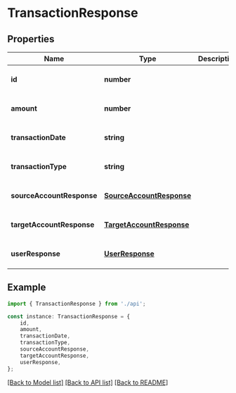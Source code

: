 # TransactionResponse


## Properties

Name | Type | Description | Notes
------------ | ------------- | ------------- | -------------
**id** | **number** |  | [optional] [default to undefined]
**amount** | **number** |  | [optional] [default to undefined]
**transactionDate** | **string** |  | [optional] [default to undefined]
**transactionType** | **string** |  | [optional] [default to undefined]
**sourceAccountResponse** | [**SourceAccountResponse**](SourceAccountResponse.md) |  | [optional] [default to undefined]
**targetAccountResponse** | [**TargetAccountResponse**](TargetAccountResponse.md) |  | [optional] [default to undefined]
**userResponse** | [**UserResponse**](UserResponse.md) |  | [optional] [default to undefined]

## Example

```typescript
import { TransactionResponse } from './api';

const instance: TransactionResponse = {
    id,
    amount,
    transactionDate,
    transactionType,
    sourceAccountResponse,
    targetAccountResponse,
    userResponse,
};
```

[[Back to Model list]](../README.md#documentation-for-models) [[Back to API list]](../README.md#documentation-for-api-endpoints) [[Back to README]](../README.md)
